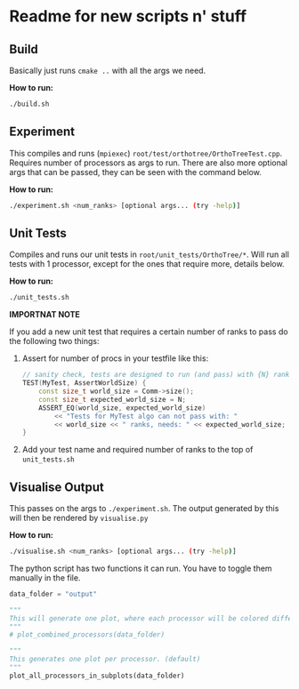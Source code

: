 # Readme for new scripts n' stuff

## Build
Basically just runs `cmake ..` with all the args we need.

**How to run:**
```bash
./build.sh
```

## Experiment
This compiles and runs (`mpiexec`) `root/test/orthotree/OrthoTreeTest.cpp`. Requires number of processors as args to run. There are also more optional args that can be passed, they can be seen with the command below.

**How to run:**
```bash
./experiment.sh <num_ranks> [optional args... (try -help)]
```

## Unit Tests
Compiles and runs our unit tests in `root/unit_tests/OrthoTree/*`. Will run all tests with 1 processor, except for the ones that require more, details below.

**How to run:**
```bash
./unit_tests.sh
```

**IMPORTNAT NOTE**

If you add a new unit test that requires a certain number of ranks to pass do the following two things:

1. Assert for number of procs in your testfile like this:
    ```cpp
    // sanity check, tests are designed to run (and pass) with {N} ranks
    TEST(MyTest, AssertWorldSize) {
        const size_t world_size = Comm->size();
        const size_t expected_world_size = N;
        ASSERT_EQ(world_size, expected_world_size) 
            << "Tests for MyTest algo can not pass with: " 
            << world_size << " ranks, needs: " << expected_world_size;
    }
    ```
2. Add your test name and required number of ranks to the top of `unit_tests.sh`


## Visualise Output
This passes on the args to `./experiment.sh`. The output generated by this will then be rendered by `visualise.py`

**How to run:**
```bash
./visualise.sh <num_ranks> [optional args... (try -help)]
```

The python script has two functions it can run. You have to toggle them manually in the file.

```python
data_folder = "output"

"""
This will generate one plot, where each processor will be colored differently. (not that usefull)
"""
# plot_combined_processors(data_folder)

"""
This generates one plot per processor. (default)
"""
plot_all_processors_in_subplots(data_folder)
```